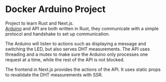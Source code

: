 # Docker Arduino Project

Project to learn Rust and Next.js.  
[Arduino](https://github.com/DrunkenToast/rust-arduino) and API are both written in Rust, they communicate with a simple protocol and handshake to set up communication.

The Arduino will listen to actions such as displaying a message and switching the LED, but also serves DHT measurements.
The API uses threading and a mutex to make sure the Arduino only processes one request at a time, while the rest of the API is not blocked.

The frontend in Next.js provides the actions of the API. It uses static props to revalidate the DHT measurements with SSR.
